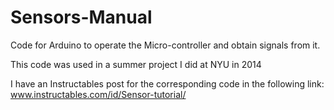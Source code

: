 # Sensors-Manual
Code for Arduino to operate the Micro-controller and obtain signals from it.

This code was used in a summer project I did at NYU in 2014

I have an Instructables post for the corresponding code in the following link:
www.instructables.com/id/Sensor-tutorial/
